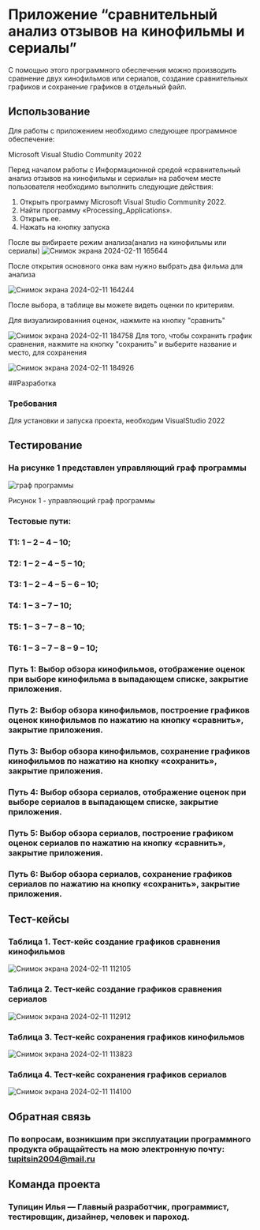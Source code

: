 # Приложение “сравнительный анализ отзывов на кинофильмы и сериалы”
С помощью этого программного обеспечения можно производить сравнение двух кинофильмов или сериалов, создание сравнительных графиков и сохранение графиков в отдельный файл. 
## Использование
Для работы с приложением необходимо следующее программное обеспечение:

Microsoft Visual Studio Community 2022

Перед началом работы с Информационной средой «сравнительный анализ отзывов на кинофильмы и сериалы» на рабочем месте пользователя необходимо выполнить следующие действия:
1. Открыть программу Microsoft Visual Studio Community 2022.
2. Найти программу «Processing_Applications».
3. Открыть ее.
4. Нажать на кнопку запуска
   
 После вы вибираете режим анализа(анализ на кинофильмы или сериалы)
 ![Снимок экрана 2024-02-11 165644](https://github.com/IlyaTupitsin/Practica/assets/117898245/7b94152f-b0c7-4b1b-bcd8-1d5873b70489)

После открытия основного онка вам нужно выбрать два фильма для анализа

![Снимок экрана 2024-02-11 164244](https://github.com/IlyaTupitsin/Practica/assets/117898245/9c75edaf-24bf-4264-ac98-1f86160f7067)

После выбора, в таблице вы можете видеть оценки по критериям.

Для визуализированния оценок, нажмите на кнопку "сравнить"

![Снимок экрана 2024-02-11 184758](https://github.com/IlyaTupitsin/Practica/assets/117898245/627faf46-88f4-493e-8b60-df8f1b11fa2b)
Для того, чтобы сохранить график сравнения, нажмите на кнопку "сохранить" и выберите название и место, для сохранения

![Снимок экрана 2024-02-11 184926](https://github.com/IlyaTupitsin/Practica/assets/117898245/7b9bce36-c2a0-4ee0-bdcd-5f82a68137a2)

##Разработка
### Требования
Для установки и запуска проекта, необходим VisualStudio 2022
## Тестирование
### На рисунке 1 представлен управляющий граф программы
![граф программы](https://github.com/IlyaTupitsin/Practica/assets/117898245/d39d6f68-1be0-4225-8f3e-48148578ceb8) 

Рисунок 1 - управляющий граф программы
### Тестовые пути:
###  Т1: 1 – 2 – 4 – 10;
###  Т2: 1 – 2 – 4 – 5 – 10;
###  Т3: 1 – 2 – 4 – 5 – 6 – 10;
###  Т4: 1 – 3 – 7 – 10;
###  Т5: 1 – 3 – 7 – 8 – 10;
###  Т6: 1 – 3 – 7 – 8 – 9 – 10;
### Путь 1: Выбор обзора кинофильмов, отображение оценок при выборе кинофильма в выпадающем списке, закрытие приложения.
### Путь 2: Выбор обзора кинофильмов, построение графиков оценок кинофильмов по нажатию на кнопку «сравнить», закрытие приложения.
### Путь 3: Выбор обзора кинофильмов, сохранение графиков кинофильмов по нажатию на кнопку «сохранить», закрытие приложения.
### Путь 4: Выбор обзора сериалов, отображение оценок при выборе сериалов в выпадающем списке, закрытие приложения.
### Путь 5: Выбор обзора сериалов, построение графиком оценок сериалов по нажатию на кнопку «сравнить», закрытие приложения.
### Путь 6: Выбор обзора сериалов, сохранение графиков сериалов по нажатию на кнопку «сохранить», закрытие приложения.
## Тест-кейсы
### Таблица 1. Тест-кейс создание графиков сравнения кинофильмов
![Снимок экрана 2024-02-11 112105](https://github.com/IlyaTupitsin/Practica/assets/117898245/e3b6e0c4-dbda-4398-8b78-8b3abc671202)
### Таблица 2. Тест-кейс создание графиков сравнения сериалов
![Снимок экрана 2024-02-11 112912](https://github.com/IlyaTupitsin/Practica/assets/117898245/19a8e856-3d6b-4dd9-ad23-a40f8ed15cb6)
### Таблица 3. Тест-кейс сохранения графиков кинофильмов
![Снимок экрана 2024-02-11 113823](https://github.com/IlyaTupitsin/Practica/assets/117898245/2dc4afae-e77d-4916-b642-f88b02797faf)
### Таблица 4. Тест-кейс сохранения графиков сериалов
![Снимок экрана 2024-02-11 114100](https://github.com/IlyaTupitsin/Practica/assets/117898245/9780e3d4-d872-4d2d-b38e-a8d9eb50e56e)

## Обратная связь 
### По вопросам, возникшим при эксплуатации программного продукта обращайтесть на мою электронную почту: tupitsin2004@mail.ru
## Команда проекта
### Тупицин Илья — Главный разработчик, программист, тестировщик, дизайнер, человек и пароход.
